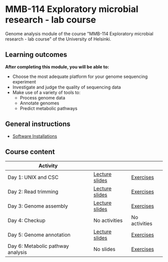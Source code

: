# MMB-114 Exploratory microbial research - lab course

Genome analysis module of the course "MMB-114 Exploratory microbial research - lab course" of the University of Helsinki.

## Learning outcomes

**After completing this module, you will be able to:**
* Choose the most adequate platform for your genome sequencing experiment
* Investigate and judge the quality of sequencing data
* Make use of a variety of tools to:
    * Process genome data
    * Annotate genomes
    * Predict metabolic pathways

## General instructions

* [Software Installations](00-software-installations.md)

## Course content

Activity                          |                                                     |                                       |
--------------------------------- | --------------------------------------------------- | ------------------------------------- |
Day 1: UNIX and CSC               | [Lecture slides](lectures/01_UNIX_and_CSC.pdf)      | [Exercises](01-UNIX-and-CSC.md)       |
Day 2: Read trimming              | [Lecture slides]()     | [Exercises]()      |
Day 3: Genome assembly            | [Lecture slides]()   | [Exercises]()    |
Day 4: Checkup                    | No activities                                       | No activities                         |
Day 5: Genome annotation          | [Lecture slides]() | [Exercises]()  |
Day 6: Metabolic pathway analysis | No slides                                           | [Exercises]() |
